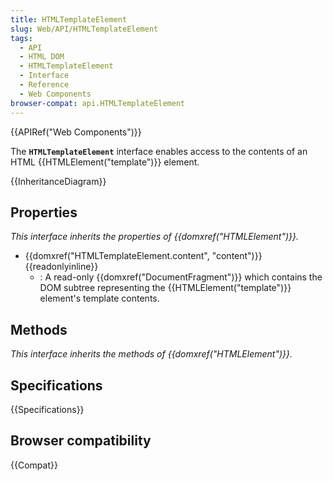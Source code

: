 ```yaml
---
title: HTMLTemplateElement
slug: Web/API/HTMLTemplateElement
tags:
  - API
  - HTML DOM
  - HTMLTemplateElement
  - Interface
  - Reference
  - Web Components
browser-compat: api.HTMLTemplateElement
---
```

{{APIRef("Web Components")}}

The **`HTMLTemplateElement`** interface enables access to the contents of an HTML {{HTMLElement("template")}} element.

{{InheritanceDiagram}}

## Properties

_This interface inherits the properties of {{domxref("HTMLElement")}}._

- {{domxref("HTMLTemplateElement.content", "content")}} {{readonlyinline}}
  - : A read-only {{domxref("DocumentFragment")}} which contains the DOM subtree representing the {{HTMLElement("template")}} element's template contents.

## Methods

_This interface inherits the methods of {{domxref("HTMLElement")}}._

## Specifications

{{Specifications}}

## Browser compatibility

{{Compat}}
